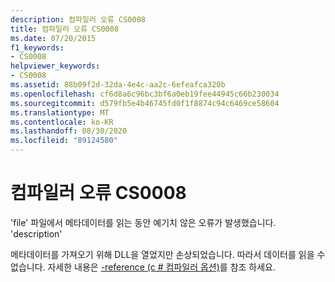 ```yaml
---
description: 컴파일러 오류 CS0008
title: 컴파일러 오류 CS0008
ms.date: 07/20/2015
f1_keywords:
- CS0008
helpviewer_keywords:
- CS0008
ms.assetid: 88b09f2d-32da-4e4c-aa2c-6efeafca320b
ms.openlocfilehash: cf6d8a6c96bc3bf6a0eb19fee44945c66b230034
ms.sourcegitcommit: d579fb5e4b46745fd0f1f8874c94c6469ce58604
ms.translationtype: MT
ms.contentlocale: ko-KR
ms.lasthandoff: 08/30/2020
ms.locfileid: "89124580"
---
```

# <a name="compiler-error-cs0008"></a>컴파일러 오류 CS0008
'file' 파일에서 메타데이터를 읽는 동안 예기치 않은 오류가 발생했습니다. 'description'  
  
 메타데이터를 가져오기 위해 DLL을 열었지만 손상되었습니다. 따라서 데이터를 읽을 수 없습니다. 자세한 내용은 [-reference (c # 컴파일러 옵션)](../language-reference/compiler-options/reference-compiler-option.md)를 참조 하세요.
